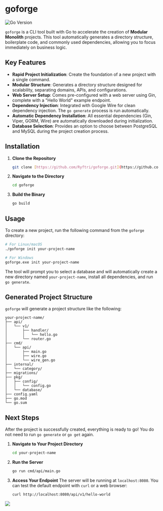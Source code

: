 # goforge

![Go Version](https://img.shields.io/badge/go-1.21+-blue.svg)

`goforge` is a CLI tool built with Go to accelerate the creation of **Modular Monolith** projects. This tool automatically generates a directory structure, boilerplate code, and commonly used dependencies, allowing you to focus immediately on business logic.

## Key Features

-   **Rapid Project Initialization**: Create the foundation of a new project with a single command.
-   **Modular Structure**: Generates a directory structure designed for scalability, separating domains, APIs, and configurations.
-   **Web Server Setup**: Comes pre-configured with a web server using Gin, complete with a "Hello World" example endpoint.
-   **Dependency Injection**: Integrated with Google Wire for clean dependency injection. The `go generate` process is run automatically.
-   **Automatic Dependency Installation**: All essential dependencies (Gin, Viper, GORM, Wire) are automatically downloaded during initialization.
-   **Database Selection**: Provides an option to choose between PostgreSQL and MySQL during the project creation process.

## Installation

1.  **Clone the Repository**
    ```sh
    git clone [https://github.com/Ryftri/goforge.git](https://github.com/Ryftri/goforge.git)
    ```

2.  **Navigate to the Directory**
    ```sh
    cd goforge
    ```

3.  **Build the Binary**
    ```sh
    go build
    ```

## Usage

To create a new project, run the following command from the `goforge` directory:

```sh
# For Linux/macOS
./goforge init your-project-name

# For Windows
goforge.exe init your-project-name
```

The tool will prompt you to select a database and will automatically create a new directory named `your-project-name`, install all dependencies, and run `go generate`.

## Generated Project Structure

`goforge` will generate a project structure like the following:

```
your-project-name/
├── api/
│   └── v1/
│       ├── handler/
│       │   └── hello.go
│       └── router.go
├── cmd/
│   └── api/
│       ├── main.go
│       ├── wire.go
│       └── wire_gen.go
├── internal/
│   └── category/
├── migrations/
├── pkg/
│   ├── config/
│   │   └── config.go
│   └── database/
├── config.yaml
├── go.mod
└── go.sum
```

## Next Steps

After the project is successfully created, everything is ready to go! You do not need to run `go generate` or `go get` again.

1.  **Navigate to Your Project Directory**
    ```sh
    cd your-project-name
    ```

2.  **Run the Server**
    ```sh
    go run cmd/api/main.go
    ```

3.  **Access Your Endpoint**
    The server will be running at `localhost:8080`. You can test the default endpoint with `curl` or a web browser:
    ```sh
    curl http://localhost:8080/api/v1/hello-world
    ```

<a href="https://www.buymeacoffee.com/ryftri"><img src="https://img.buymeacoffee.com/button-api/?text=Buy me a coffee&emoji=☕&slug=ryftri&button_colour=2a1b55&font_colour=ffffff&font_family=Cookie&outline_colour=ffffff&coffee_colour=FFDD00" /></a>